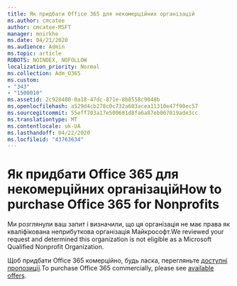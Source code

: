 ```yaml
---
title: Як придбати Office 365 для некомерційних організацій
ms.author: cmcatee
author: cmcatee-MSFT
manager: mnirkhe
ms.date: 04/21/2020
ms.audience: Admin
ms.topic: article
ROBOTS: NOINDEX, NOFOLLOW
localization_priority: Normal
ms.collection: Adm_O365
ms.custom:
- "343"
- "1500010"
ms.assetid: 2c928480-0a18-47dc-871e-8b8558c9048b
ms.openlocfilehash: a529d4cb278c0c732a603acea11310e47f90ec57
ms.sourcegitcommit: 55eff703a17e500681d8fa6a87eb067019ade3cc
ms.translationtype: MT
ms.contentlocale: uk-UA
ms.lasthandoff: 04/22/2020
ms.locfileid: "43763634"
---
```

# <a name="how-to-purchase-office-365-for-nonprofits"></a><span data-ttu-id="c07d2-102">Як придбати Office 365 для некомерційних організацій</span><span class="sxs-lookup"><span data-stu-id="c07d2-102">How to purchase Office 365 for Nonprofits</span></span>

<span data-ttu-id="c07d2-103">Ми розглянули ваш запит і визначили, що ця організація не має права як кваліфікована неприбуткова організація Майкрософт.</span><span class="sxs-lookup"><span data-stu-id="c07d2-103">We reviewed your request and determined this organization is not eligible as a Microsoft Qualified Nonprofit Organization.</span></span>
  
<span data-ttu-id="c07d2-104">Щоб придбати Office 365 комерційно, будь ласка, перегляньте [доступні пропозиції](https://portal.office.com/AdminPortal/Home).</span><span class="sxs-lookup"><span data-stu-id="c07d2-104">To purchase Office 365 commercially, please see [available offers](https://portal.office.com/AdminPortal/Home).</span></span>